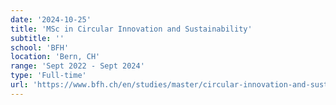```yaml
---
date: '2024-10-25'
title: 'MSc in Circular Innovation and Sustainability'
subtitle: ''
school: 'BFH'
location: 'Bern, CH'
range: 'Sept 2022 - Sept 2024'
type: 'Full-time'
url: 'https://www.bfh.ch/en/studies/master/circular-innovation-and-sustainability/#duration-of-studies-curriculum'
---
```

